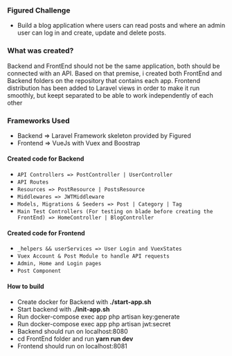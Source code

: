 ### Figured Challenge

- Build a blog application where users can read posts and where an admin user can log in and create, update and delete posts.

### What was created?
Backend  and FrontEnd should not be the same application, both should be connected with an API.
Based on that premise, i created both FrontEnd and Backend folders on the repository that contains each app.
Frontend distribution has been added to Laravel views in order to make it run smoothly, but keept separated to be able to work independently of each other

### Frameworks Used
- Backend => Laravel Framework skeleton provided by Figured
- Frontend => VueJs with Vuex and Boostrap

#### Created code for Backend
- `API Controllers => PostController | UserController`
- `API Routes`
- `Resources => PostResource | PostsResource`
- `Middlewares => JWTMiddleware`
- `Models, Migrations & Seeders => Post | Category | Tag`
- `Main Test Controllers (For testing on blade before creating the FrontEnd) => HomeController | BlogController`

#### Created code for Frontend
- `_helpers && userServices => User Login and VuexStates`
- `Vuex Account & Post Module to handle API requests`
- `Admin, Home and Login pages`
- `Post Component`

#### How to build
- Create docker for Backend with **./start-app.sh**
- Start backend with **./init-app.sh**
- Run docker-compose exec app php artisan key:generate
- Run docker-compose exec app php artisan jwt:secret
- Backend should run on localhost:8080
- cd FrontEnd folder  and run **yarn run dev**
- Frontend should run on localhost:8081
